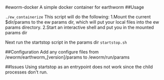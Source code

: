 #eworm-docker
A simple docker container for earthworm
##Usage 

<code>./ew_containerize</code>
This script will do the following: 
1.Mount the current $dir/params to the ew params dir, which will put your local files into the ew params directory.
2.Start an interactive shell and put you in the mounted params dir

Next run the startstop script in the params dir
<code>startstop.sh</code>

##Configuration
Add any configure files from /eworm/earthworm_[version]/params to /eworm/run/params

##Issues
Using startstop as an entrypoint does not work since the child processes don't run.

